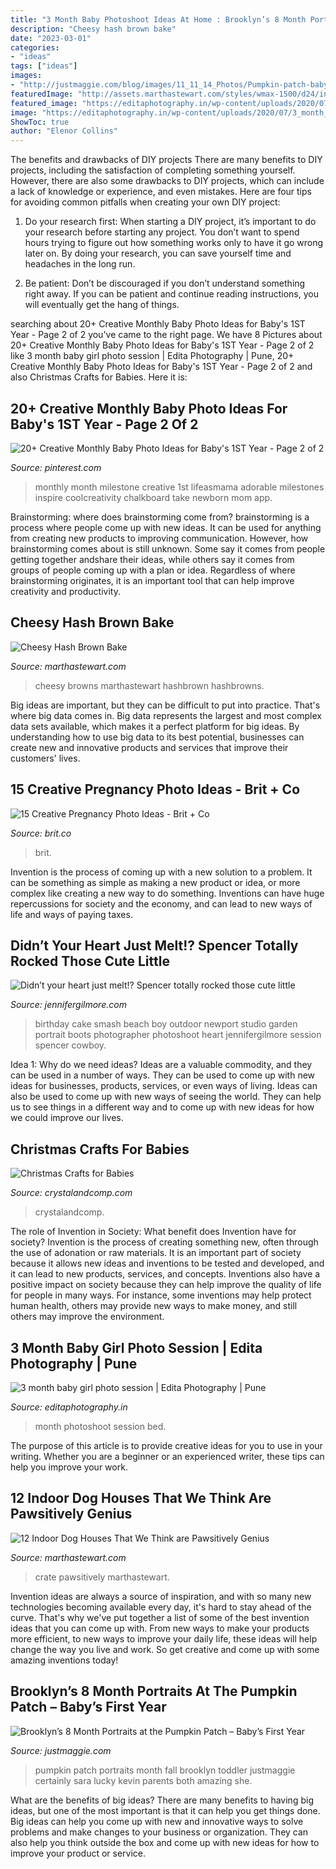 ```yaml
---
title: "3 Month Baby Photoshoot Ideas At Home : Brooklyn’s 8 Month Portraits At The Pumpkin Patch – Baby’s First Year"
description: "Cheesy hash brown bake"
date: "2023-03-01"
categories:
- "ideas"
tags: ["ideas"]
images:
- "http://justmaggie.com/blog/images/11_11_14_Photos/Pumpkin-patch-baby-photography.jpg"
featuredImage: "http://assets.marthastewart.com/styles/wmax-1500/d24/indoor-dog-house-kitchen/indoor-dog-house-kitchen_horiz.jpg?itok=T7r4kyjr"
featured_image: "https://editaphotography.in/wp-content/uploads/2020/07/3_month_baby_photoshoot_Edita_photography_Pune_P006.jpg"
image: "https://editaphotography.in/wp-content/uploads/2020/07/3_month_baby_photoshoot_Edita_photography_Pune_P006.jpg"
ShowToc: true
author: "Elenor Collins"
---
```



The benefits and drawbacks of DIY projects
There are many benefits to DIY projects, including the satisfaction of completing something yourself. However, there are also some drawbacks to DIY projects, which can include a lack of knowledge or experience, and even mistakes. Here are four tips for avoiding common pitfalls when creating your own DIY project:
1. Do your research first: When starting a DIY project, it’s important to do your research before starting any project. You don’t want to spend hours trying to figure out how something works only to have it go wrong later on. By doing your research, you can save yourself time and headaches in the long run.

2. Be patient: Don’t be discouraged if you don’t understand something right away. If you can be patient and continue reading instructions, you will eventually get the hang of things.

	

		
searching about 20+ Creative Monthly Baby Photo Ideas for Baby&#039;s 1ST Year - Page 2 of 2 you've came to the right page. We have 8 Pictures about 20+ Creative Monthly Baby Photo Ideas for Baby&#039;s 1ST Year - Page 2 of 2 like 3 month baby girl photo session | Edita Photography | Pune, 20+ Creative Monthly Baby Photo Ideas for Baby&#039;s 1ST Year - Page 2 of 2 and also Christmas Crafts for Babies. Here it is:
		
    
## 20+ Creative Monthly Baby Photo Ideas For Baby&#039;s 1ST Year - Page 2 Of 2

<img loading=lazy src="https://i.pinimg.com/736x/db/7a/a9/db7aa943bf68da54b708c78a9da09430--monthly-baby-chalkboard-monthly-baby-stats.jpg" onerror="this.onerror=null;this.src='https://tse3.mm.bing.net/th?id=OIP.rr-VUEzgnikCPKHmhRONGwHaJ4&amp;pid=15.1';" alt="20+ Creative Monthly Baby Photo Ideas for Baby&#039;s 1ST Year - Page 2 of 2">

_Source: pinterest.com_

>monthly month milestone creative 1st lifeasmama adorable milestones inspire coolcreativity chalkboard take newborn mom app. 

	

Brainstorming: where does brainstorming come from?
brainstorming is a process where people come up with new ideas. It can be used for anything from creating new products to improving communication. However, how brainstorming comes about is still unknown. Some say it comes from people getting together andshare their ideas, while others say it comes from groups of people coming up with a plan or idea. Regardless of where brainstorming originates, it is an important tool that can help improve creativity and productivity.

    
## Cheesy Hash Brown Bake

<img loading=lazy src="https://assets.marthastewart.com/styles/wmax-1500/d24/med102699_0307_chsy_hash/med102699_0307_chsy_hash_sq.jpg?itok=KLCzmYtf" onerror="this.onerror=null;this.src='https://tse2.mm.bing.net/th?id=OIP.rPfeWEleXWias5r8ouxLLwHaHa&amp;pid=15.1';" alt="Cheesy Hash Brown Bake">

_Source: marthastewart.com_

>cheesy browns marthastewart hashbrown hashbrowns. 

	

Big ideas are important, but they can be difficult to put into practice. That's where big data comes in. Big data represents the largest and most complex data sets available, which makes it a perfect platform for big ideas. By understanding how to use big data to its best potential, businesses can create new and innovative products and services that improve their customers' lives.

    
## 15 Creative Pregnancy Photo Ideas - Brit + Co

<img loading=lazy src="https://www.brit.co/media-library/eyJhbGciOiJIUzI1NiIsInR5cCI6IkpXVCJ9.eyJpbWFnZSI6Imh0dHBzOi8vYXNzZXRzLnJibC5tcy8yMTkwMjU4Ny9vcmlnaW4uanBnIiwiZXhwaXJlc19hdCI6MTYzNDY1MjgwNX0.Qt5GLi-4Naa3PAGgtETikE-e7pDP0UxzgAorQJwJXDo/image.jpg?width=1500&amp;coordinates=329%2C0%2C329%2C0&amp;height=2000" onerror="this.onerror=null;this.src='https://tse3.mm.bing.net/th?id=OIP.Cg2NnOHQEhYaqAgc0KYQwAHaNC&amp;pid=15.1';" alt="15 Creative Pregnancy Photo Ideas - Brit + Co">

_Source: brit.co_

>brit. 

	

Invention is the process of coming up with a new solution to a problem. It can be something as simple as making a new product or idea, or more complex like creating a new way to do something. Inventions can have huge repercussions for society and the economy, and can lead to new ways of life and ways of paying taxes.

    
## Didn’t Your Heart Just Melt!? Spencer Totally Rocked Those Cute Little

<img loading=lazy src="https://jennifergilmore.com/blog/wp-content/uploads/2014/05/blog_gilmore_studios_photo_orange_county_newport_beach_family_portrait_cake_smash_outdoor_one_yr_old_boy_cowboy_boots_spencer_2.jpg" onerror="this.onerror=null;this.src='https://tse3.mm.bing.net/th?id=OIP.ofnOExsv4rHH9Die4cisyAHaFS&amp;pid=15.1';" alt="Didn’t your heart just melt!? Spencer totally rocked those cute little">

_Source: jennifergilmore.com_

>birthday cake smash beach boy outdoor newport studio garden portrait boots photographer photoshoot heart jennifergilmore session spencer cowboy. 

	

Idea 1: Why do we need ideas?
Ideas are a valuable commodity, and they can be used in a number of ways. They can be used to come up with new ideas for businesses, products, services, or even ways of living. Ideas can also be used to come up with new ways of seeing the world. They can help us to see things in a different way and to come up with new ideas for how we could improve our lives.

    
## Christmas Crafts For Babies

<img loading=lazy src="https://crystalandcomp.com/wp-content/uploads/2015/12/Christmas-crafts-for-babies-.jpg" onerror="this.onerror=null;this.src='https://tse3.mm.bing.net/th?id=OIP.XHlktnf6pWKin9IgW68cCAHaKl&amp;pid=15.1';" alt="Christmas Crafts for Babies">

_Source: crystalandcomp.com_

>crystalandcomp. 

	

The role of Invention in Society: What benefit does Invention have for society?
Invention is the process of creating something new, often through the use of adonation or raw materials. It is an important part of society because it allows new ideas and inventions to be tested and developed, and it can lead to new products, services, and concepts. Inventions also have a positive impact on society because they can help improve the quality of life for people in many ways. For instance, some inventions may help protect human health, others may provide new ways to make money, and still others may improve the environment.

    
## 3 Month Baby Girl Photo Session | Edita Photography | Pune

<img loading=lazy src="https://editaphotography.in/wp-content/uploads/2020/07/3_month_baby_photoshoot_Edita_photography_Pune_P006.jpg" onerror="this.onerror=null;this.src='https://tse4.mm.bing.net/th?id=OIP.b_TIAyrV5m-EyujdYRexjAHaLG&amp;pid=15.1';" alt="3 month baby girl photo session | Edita Photography | Pune">

_Source: editaphotography.in_

>month photoshoot session bed. 

	

The purpose of this article is to provide creative ideas for you to use in your writing. Whether you are a beginner or an experienced writer, these tips can help you improve your work.

    
## 12 Indoor Dog Houses That We Think Are Pawsitively Genius

<img loading=lazy src="http://assets.marthastewart.com/styles/wmax-1500/d24/indoor-dog-house-kitchen/indoor-dog-house-kitchen_horiz.jpg?itok=T7r4kyjr" onerror="this.onerror=null;this.src='https://tse2.mm.bing.net/th?id=OIP.lwoe0VG4nC4iSiyg-v5eqAHaEK&amp;pid=15.1';" alt="12 Indoor Dog Houses That We Think are Pawsitively Genius">

_Source: marthastewart.com_

>crate pawsitively marthastewart. 

	

Invention ideas are always a source of inspiration, and with so many new technologies becoming available every day, it's hard to stay ahead of the curve. That's why we've put together a list of some of the best invention ideas that you can come up with. From new ways to make your products more efficient, to new ways to improve your daily life, these ideas will help change the way you live and work. So get creative and come up with some amazing inventions today!

    
## Brooklyn’s 8 Month Portraits At The Pumpkin Patch – Baby’s First Year

<img loading=lazy src="http://justmaggie.com/blog/images/11_11_14_Photos/Pumpkin-patch-baby-photography.jpg" onerror="this.onerror=null;this.src='https://tse3.mm.bing.net/th?id=OIP.YoXU20pIhqCARTK45leYwAHaKb&amp;pid=15.1';" alt="Brooklyn’s 8 Month Portraits at the Pumpkin Patch – Baby’s First Year">

_Source: justmaggie.com_

>pumpkin patch portraits month fall brooklyn toddler justmaggie certainly sara lucky kevin parents both amazing she. 

	

What are the benefits of big ideas?
There are many benefits to having big ideas, but one of the most important is that it can help you get things done. Big ideas can help you come up with new and innovative ways to solve problems and make changes to your business or organization. They can also help you think outside the box and come up with new ideas for how to improve your product or service.

